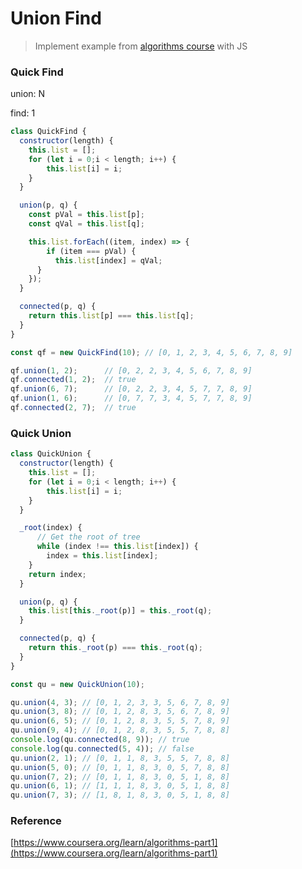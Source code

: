 # Union Find

> Implement example from [algorithms course](https://www.coursera.org/learn/algorithms-part1) with JS

### Quick Find

union: N

find: 1

```js
class QuickFind {
  constructor(length) {
    this.list = [];
    for (let i = 0;i < length; i++) {
        this.list[i] = i;
    }
  }

  union(p, q) {
    const pVal = this.list[p];
    const qVal = this.list[q];

    this.list.forEach((item, index) => {
        if (item === pVal) {
          this.list[index] = qVal;
      }
    });
  }

  connected(p, q) {
    return this.list[p] === this.list[q];
  }
}

const qf = new QuickFind(10); // [0, 1, 2, 3, 4, 5, 6, 7, 8, 9]

qf.union(1, 2);      // [0, 2, 2, 3, 4, 5, 6, 7, 8, 9]
qf.connected(1, 2);  // true
qf.union(6, 7);      // [0, 2, 2, 3, 4, 5, 7, 7, 8, 9]
qf.union(1, 6);      // [0, 7, 7, 3, 4, 5, 7, 7, 8, 9]
qf.connected(2, 7);  // true
```

### Quick Union

```js
class QuickUnion {
  constructor(length) {
    this.list = [];
    for (let i = 0;i < length; i++) {
        this.list[i] = i;
    }
  }

  _root(index) {
      // Get the root of tree
      while (index !== this.list[index]) {
        index = this.list[index];
    }
    return index;
  }

  union(p, q) {
    this.list[this._root(p)] = this._root(q);
  }

  connected(p, q) {
    return this._root(p) === this._root(q);
  }
}

const qu = new QuickUnion(10);

qu.union(4, 3); // [0, 1, 2, 3, 3, 5, 6, 7, 8, 9]
qu.union(3, 8); // [0, 1, 2, 8, 3, 5, 6, 7, 8, 9]
qu.union(6, 5); // [0, 1, 2, 8, 3, 5, 5, 7, 8, 9]
qu.union(9, 4); // [0, 1, 2, 8, 3, 5, 5, 7, 8, 8]
console.log(qu.connected(8, 9)); // true
console.log(qu.connected(5, 4)); // false
qu.union(2, 1); // [0, 1, 1, 8, 3, 5, 5, 7, 8, 8]
qu.union(5, 0); // [0, 1, 1, 8, 3, 0, 5, 7, 8, 8]
qu.union(7, 2); // [0, 1, 1, 8, 3, 0, 5, 1, 8, 8]
qu.union(6, 1); // [1, 1, 1, 8, 3, 0, 5, 1, 8, 8]
qu.union(7, 3); // [1, 8, 1, 8, 3, 0, 5, 1, 8, 8]
```

### Reference

[https://www.coursera.org/learn/algorithms-part1](https://www.coursera.org/learn/algorithms-part1)

